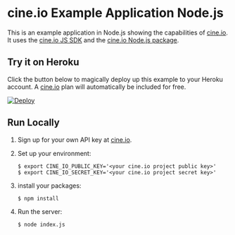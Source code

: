 # cine.io Example Application Node.js

This is an example application in Node.js showing the capabilities of [cine.io][cineio]. It uses the [cine.io JS SDK][cineio-js-sdk] and the [cine.io Node.js package][cineio-node].

## Try it on Heroku

Click the button below to magically deploy up this example to your Heroku account. A [cine.io][cineio] plan will automatically be included for free.

[![Deploy](https://www.herokucdn.com/deploy/button.png)](https://heroku.com/deploy?template=https://github.com/cine-io/cineio-node-example-app)

## Run Locally

1. Sign up for your own API key at [cine.io][cineio].
1. Set up your environment:

    ```term
    $ export CINE_IO_PUBLIC_KEY='<your cine.io project public key>'
    $ export CINE_IO_SECRET_KEY='<your cine.io project secret key>'
    ```

1. install your packages:
    ```term
    $ npm install
    ```

1. Run the server:
    ```term
    $ node index.js
    ```

<!-- external links -->
[cineio]:https://www.cine.io/
[cineio-node]:https://github.com/cine-io/cineio-node
[cineio-js-sdk]:https://github.com/cine-io/js-sdk

